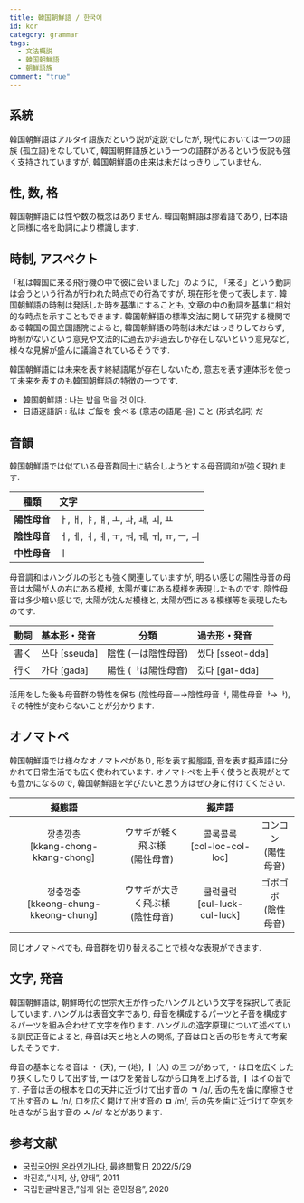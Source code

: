 ```yaml
---
title: 韓国朝鮮語 / 한국어
id: kor
category: grammar
tags:
  - 文法概説
  - 韓国朝鮮語
  - 朝鮮語族
comment: "true"
---
```

## 系統

韓国朝鮮語はアルタイ語族だという説が定説でしたが,
現代においては一つの語族 (孤立語)をなしていて,
韓国朝鮮語族という一つの語群があるという仮説も強く支持されていますが,
韓国朝鮮語の由来は未だはっきりしていません.

## 性, 数, 格

韓国朝鮮語には性や数の概念はありません.
韓国朝鮮語は膠着語であり, 日本語と同様に格を助詞により標識します.

## 時制, アスペクト

「私は韓国に来る飛行機の中で彼に会いました」のように,
「来る」という動詞は会うという行為が行われた時点での行為ですが,
現在形を使って表します.
韓国朝鮮語の時制は発話した時を基準にすることも,
文章の中の動詞を基準に相対的な時点を示すこともできます.
韓国朝鮮語の標準文法に関して研究する機関である韓国の国立国語院によると,
韓国朝鮮語の時制は未だはっきりしておらず,
時制がないという意見や文法的に過去か非過去しか存在しないという意見など,
様々な見解が盛んに議論されているそうです.

韓国朝鮮語には未来を表す終結語尾が存在しないため,
意志を表す連体形を使って未来を表すのも韓国朝鮮語の特徴の一つです.

- 韓国朝鮮語 : 나는 밥을 먹을 것 이다.
- 日語逐語訳 : 私は ご飯を 食べる (意志の語尾-을) こと (形式名詞) だ

## 音韻

韓国朝鮮語では似ている母音群同士に結合しようとする母音調和が強く現れます.

| 種類 | 文字 |
| :-: | :-- |
| **陽性母音** |ㅏ, ㅐ, ㅑ, ㅒ, ㅗ, ㅘ, ㅙ, ㅚ, ㅛ |
| **陰性母音** |ㅓ, ㅔ, ㅕ, ㅖ, ㅜ, ㅝ, ㅞ, ㅟ, ㅠ, ㅡ, ㅢ |
| **中性母音** |ㅣ|

母音調和はハングルの形とも強く関連していますが,
明るい感じの陽性母音の母音は太陽が人の右にある模様,
太陽が東にある模様を表現したものです.
陰性母音は多少暗い感じで,
太陽が沈んだ模様と,
太陽が西にある模様等を表現したものです.

| 動詞 | 基本形・発音 | 分類 | 過去形・発音 |
| :-: | :-- | :-: | :-- |
| 書く | 쓰다 [sseuda] | 陰性 (ᅳは陰性母音) | 썼다 [sseot-dda] |
| 行く | 가다 [gada] | 陽性 (ᅡは陽性母音) | 갔다 [gat-dda] |

活用をした後も母音群の特性を保ち (陰性母音ᅳ→陰性母音ᅥ, 陽性母音ᅡ→ᅡ),
その特性が変わらないことが分かります.

## オノマトペ

韓国朝鮮語では様々なオノマトペがあり,
形を表す擬態語,
音を表す擬声語に分かれて日常生活でも広く使われています.
オノマトペを上手く使うと表現がとても豊かになるので,
韓国朝鮮語を学びたいと思う方はぜひ身に付けてください.

| 擬態語 | | 擬声語 | |
| :-: | :-: | :-: | :-: |
| 깡총깡총<br>[kkang-chong-kkang-chong] | ウサギが軽く飛ぶ様<br>(陽性母音) | 콜록콜록<br>[col-loc-col-loc] | コンコン<br>(陽性母音) |
| 껑충껑충<br>[kkeong-chung-kkeong-chung] | ウサギが大きく飛ぶ様<br>(陰性母音) | 쿨럭쿨럭<br>[cul-luck-cul-luck] | ゴボゴボ<br>(陰性母音) |

同じオノマトペでも, 母音群を切り替えることで様々な表現ができます.

## 文字, 発音

韓国朝鮮語は, 朝鮮時代の世宗大王が作ったハングルという文字を採択して表記しています.
ハングルは表音文字であり,
母音を構成するパーツと子音を構成するパーツを組み合わせて文字を作ります.
ハングルの造字原理について述べている訓民正音によると,
母音は天と地と人の関係,
子音は口と舌の形を考えて考案したそうです.

母音の基本となる音は **ㆍ** (天), **ㅡ** (地), **ㅣ** (人) の三つがあって,
**ㆍ**は口を広くしたり狭くしたりして出す音,
**ㅡ** はウを発音しながら口角を上げる音, **ㅣ** はイの音です.
子音は舌の根本を口の天井に近づけて出す音の **ㄱ** /g/,
舌の先を歯に摩擦させて出す音の **ㄴ** /n/, 口を広く開けて出す音の **ㅁ** /m/,
舌の先を歯に近づけて空気を吐きながら出す音の **ㅅ** /s/ などがあります.

## 参考文献

- [국립국어원 온라인가나다](https://www.korean.go.kr/front/onlineQna/onlineQnaView.do?mn_id=216&qna_seq=123599),
最終閲覧日 2022/5/29
- 박진호,”시제, 상, 양태”, 2011
- 국립한글박물관,”쉽게 읽는 훈민정음”, 2020
